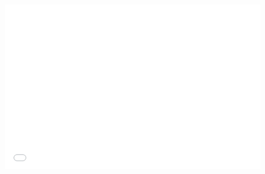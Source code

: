 <iframe src="assets/bigfoot_season_time.json" width="700" height="450" style="border:none;"></iframe> 